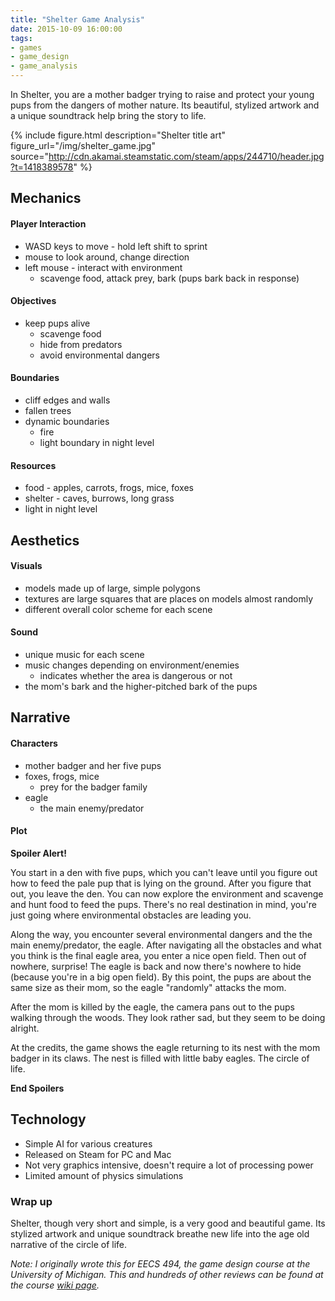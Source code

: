 ```yaml
---
title: "Shelter Game Analysis"
date: 2015-10-09 16:00:00
tags:
- games
- game_design
- game_analysis
---
```


In Shelter, you are a mother badger trying to raise and protect your young pups from the dangers of mother nature. Its beautiful, stylized artwork and a unique soundtrack help bring the story to life.

<!--more-->

{% include figure.html description="Shelter title art" figure_url="/img/shelter_game.jpg" source="http://cdn.akamai.steamstatic.com/steam/apps/244710/header.jpg?t=1418389578" %}


## Mechanics

#### Player Interaction
- WASD keys to move - hold left shift to sprint
- mouse to look around, change direction
- left mouse - interact with environment
  - scavenge food, attack prey, bark (pups bark back in response)

#### Objectives
- keep pups alive
  - scavenge food
  - hide from predators
  - avoid environmental dangers

#### Boundaries
- cliff edges and walls
- fallen trees
- dynamic boundaries
  - fire
  - light boundary in night level

#### Resources
- food - apples, carrots, frogs, mice, foxes
- shelter - caves, burrows, long grass
- light in night level


## Aesthetics

#### Visuals
- models made up of large, simple polygons
- textures are large squares that are places on models almost randomly
- different overall color scheme for each scene

#### Sound
- unique music for each scene
- music changes depending on environment/enemies
  - indicates whether the area is dangerous or not
- the mom's bark and the higher-pitched bark of the pups


## Narrative

#### Characters
- mother badger and her five pups
- foxes, frogs, mice
  - prey for the badger family
- eagle
  -  the main enemy/predator

#### Plot

**Spoiler Alert!**

You start in a den with five pups, which you can't leave until you figure out how to feed the pale pup that is lying on the ground. After you figure that out, you leave the den. You can now explore the environment and scavenge and hunt food to feed the pups. There's no real destination in mind, you're just going where environmental obstacles are leading you.

Along the way, you encounter several environmental dangers and the the main enemy/predator, the eagle. After navigating all the obstacles and what you think is the final eagle area, you enter a nice open field. Then out of nowhere, surprise! The eagle is back and now there's nowhere to hide (because you're in a big open field). By this point, the pups are about the same size as their mom, so the eagle "randomly" attacks the mom.

After the mom is killed by the eagle, the camera pans out to the pups walking through the woods. They look rather sad, but they seem to be doing alright.

At the credits, the game shows the eagle returning to its nest with the mom badger in its claws. The nest is filled with little baby eagles. The circle of life.

**End Spoilers**


## Technology
- Simple AI for various creatures
- Released on Steam for PC and Mac
- Not very graphics intensive, doesn't require a lot of processing power
- Limited amount of physics simulations


### Wrap up
Shelter, though very short and simple, is a very good and beautiful game. Its stylized artwork and unique soundtrack breathe new life into the age old narrative of the circle of life.


*Note: I originally wrote this for EECS 494, the game design course at the University of Michigan. This and hundreds of other reviews can be found at the course [wiki page][494-gamewiki].*


[494-gamewiki]: https://web.eecs.umich.edu/~gameprof/gamewiki/index.php/Main_Page
